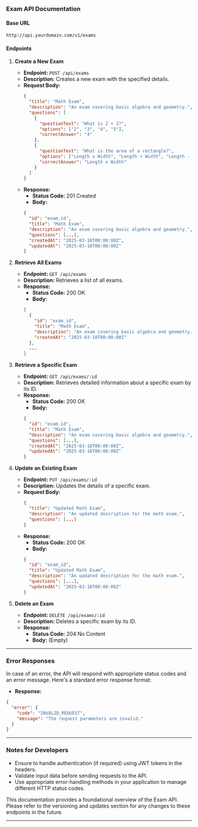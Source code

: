### Exam API Documentation

#### Base URL
```
http://api.yourdomain.com/v1/exams
```

#### Endpoints

1. **Create a New Exam**
   - **Endpoint:** `POST /api/exams`
   - **Description:** Creates a new exam with the specified details.
   - **Request Body:**
     ```json
     {
       "title": "Math Exam",
       "description": "An exam covering basic algebra and geometry.",
       "questions": [
         {
           "questionText": "What is 2 + 2?",
           "options": ["2", "3", "4", "5"],
           "correctAnswer": "4"
         },
         {
           "questionText": "What is the area of a rectangle?",
           "options": ["Length x Width", "Length + Width", "Length - Width", "Length / Width"],
           "correctAnswer": "Length x Width"
         }
       ]
     }
     ```
   - **Response:**
     - **Status Code:** 201 Created
     - **Body:**
     ```json
     {
       "id": "exam_id",
       "title": "Math Exam",
       "description": "An exam covering basic algebra and geometry.",
       "questions": [...],
       "createdAt": "2025-03-18T00:00:00Z",
       "updatedAt": "2025-03-18T00:00:00Z"
     }
     ```

2. **Retrieve All Exams**
   - **Endpoint:** `GET /api/exams`
   - **Description:** Retrieves a list of all exams.
   - **Response:**
     - **Status Code:** 200 OK
     - **Body:**
     ```json
     [
       {
         "id": "exam_id",
         "title": "Math Exam",
         "description": "An exam covering basic algebra and geometry.",
         "createdAt": "2025-03-18T00:00:00Z"
       },
       ...
     ]
     ```

3. **Retrieve a Specific Exam**
   - **Endpoint:** `GET /api/exams/:id`
   - **Description:** Retrieves detailed information about a specific exam by its ID.
   - **Response:**
     - **Status Code:** 200 OK
     - **Body:**
     ```json
     {
       "id": "exam_id",
       "title": "Math Exam",
       "description": "An exam covering basic algebra and geometry.",
       "questions": [...],
       "createdAt": "2025-03-18T00:00:00Z",
       "updatedAt": "2025-03-18T00:00:00Z"
     }
     ```

4. **Update an Existing Exam**
   - **Endpoint:** `PUT /api/exams/:id`
   - **Description:** Updates the details of a specific exam.
   - **Request Body:**
     ```json
     {
       "title": "Updated Math Exam",
       "description": "An updated description for the math exam.",
       "questions": [...]
     }
     ```
   - **Response:**
     - **Status Code:** 200 OK
     - **Body:**
     ```json
     {
       "id": "exam_id",
       "title": "Updated Math Exam",
       "description": "An updated description for the math exam.",
       "questions": [...],
       "updatedAt": "2025-03-18T00:00:00Z"
     }
     ```

5. **Delete an Exam**
   - **Endpoint:** `DELETE /api/exams/:id`
   - **Description:** Deletes a specific exam by its ID.
   - **Response:**
     - **Status Code:** 204 No Content
     - **Body:** (Empty)

---

### Error Responses

In case of an error, the API will respond with appropriate status codes and an error message. Here's a standard error response format:

- **Response:**
```json
{
  "error": {
    "code": "INVALID_REQUEST",
    "message": "The request parameters are invalid."
  }
}
```

---

### Notes for Developers
- Ensure to handle authentication (if required) using JWT tokens in the headers.
- Validate input data before sending requests to the API.
- Use appropriate error-handling methods in your application to manage different HTTP status codes.

This documentation provides a foundational overview of the Exam API. Please refer to the versioning and updates section for any changes to these endpoints in the future.

---
